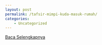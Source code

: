 ```yaml
---
layout: post
permalink: /tafsir-mimpi-kuda-masuk-rumah/
categories:
    - Uncategorized
---
```


[Baca Selengkapnya](/08)